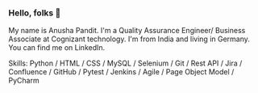 ### Hello, folks 👋
My name is Anusha Pandit. I'm a Quality Assurance Engineer/ Business Associate at Cognizant technology. I'm from India and living in Germany. You can find me on LinkedIn.

Skills: Python / HTML / CSS / MySQL / Selenium / Git / Rest API / Jira / Confluence / GitHub / Pytest / Jenkins / Agile / Page Object Model / PyCharm
<!--
**anushapandit-code/anushapandit-code** is a ✨ _special_ ✨ repository because its `README.md` (this file) appears on your GitHub profile.

Here are some ideas to get you started:

- 🔭 I’m currently working on ...
- 🌱 I’m currently learning ...
- 👯 I’m looking to collaborate on ...
- 🤔 I’m looking for help with ...
- 💬 Ask me about ...
- 📫 How to reach me: ...
- 😄 Pronouns: ...
- ⚡ Fun fact: ...
-->
